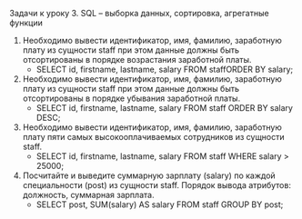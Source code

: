 Задачи к уроку 3. SQL – выборка данных, сортировка, агрегатные функции

1. Необходимо вывести идентификатор, имя, фамилию, заработную плату из сущности staff при этом данные должны быть отсортированы в порядке возрастания заработной платы.
   * SELECT id, firstname, lastname, salary FROM staffORDER BY salary;
2. Необходимо вывести идентификатор, имя, фамилию, заработную плату из сущности staff при этом данные должны быть отсортированы в порядке убывания заработной платы.
   * SELECT id, firstname, lastname, salary FROM staff ORDER BY salary DESC;
3. Необходимо вывести идентификатор, имя, фамилию, заработную плату пяти самых высокооплачиваемых сотрудников из сущности staff.
   * SELECT id, firstname, lastname, salary FROM staff WHERE salary > 25000;
4. Посчитайте и выведите суммарную зарплату (salary) по каждой специальности (роst) из сущности staff. Порядок вывода атрибутов: должность, суммарная зарплата.
   * SELECT post, SUM(salary) AS salary FROM staff GROUP BY post;
